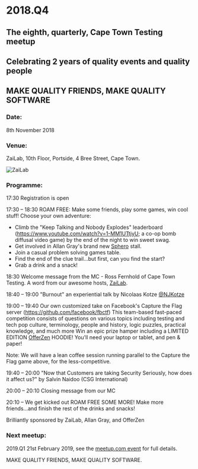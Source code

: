 # 2018.Q4

## The eighth, quarterly, Cape Town Testing meetup
## Celebrating 2 years of quality events and quality people


## MAKE QUALITY FRIENDS, MAKE QUALITY SOFTWARE

### Date:
8th November 2018

### Venue:
ZaiLab, 10th Floor, Portside, 4 Bree Street, Cape Town.

![ZaiLab](https://secure.meetupstatic.com/photos/event/9/f/0/3/highres_476140707.jpeg)

### Programme:

17:30
Registration is open

17:30 – 18:30
ROAM FREE: Make some friends, play some games, win cool stuff!
Choose your own adventure:
* Climb the "Keep Talking and Nobody Explodes" leaderboard (https://www.youtube.com/watch?v=1-MM1UTtjyU; a co-op bomb diffusal video game) by the end of the night to win sweet swag.
* Get involved in Allan Gray's brand new [Sphero](https://medium.com/@adrienne.tacke/sphero-bolt-javascript-endless-possibilities-7690dea2d42e) stall.
* Join a casual problem solving games table.
* Find the end of the clue trail...but first, can you find the start?
* Grab a drink and a snack!

18:30
Welcome message from the MC - Ross Fernhold of Cape Town Testing.
A word from our awesome hosts, [ZaiLab](https://zailab.com).

18:40 – 19:00
"Burnout" an experiential talk by Nicolaas Kotze [@NJKotze](https://twitter.com/NJKotze)

19:00 – 19:40
Our own customized take on Facebook's Capture the Flag server (https://github.com/facebook/fbctf)
This team-based fast-paced competition consists of questions on various topics including testing and tech pop culture, terminology, people and history, logic puzzles, practical knowledge, and much more
Win an epic prize hamper including a LIMITED EDITION [OfferZen](https://www.offerzen.com) HOODIE!
You'll need your laptop or tablet, and pen & paper!

Note: We will have a lean coffee session running parallel to the Capture the Flag game above, for the less-competitive.

19:40 – 20:00
"Now that Customers are taking Security Seriously, how does it affect us?" by Salvin Naidoo (CSG International)

20:00 – 20:10
Closing message from our MC

20:10 – We get kicked out
ROAM FREE SOME MORE! Make more friends...and finish the rest of the drinks and snacks!

Brilliantly sponsored by
ZaiLab, Allan Gray, and OfferZen

### Next meetup:

2019.Q1 21st February 2019, see the [meetup.com event](https://www.meetup.com/cape-town-testing-meetup/events/) for full details.

MAKE QUALITY FRIENDS,
MAKE QUALITY SOFTWARE.
